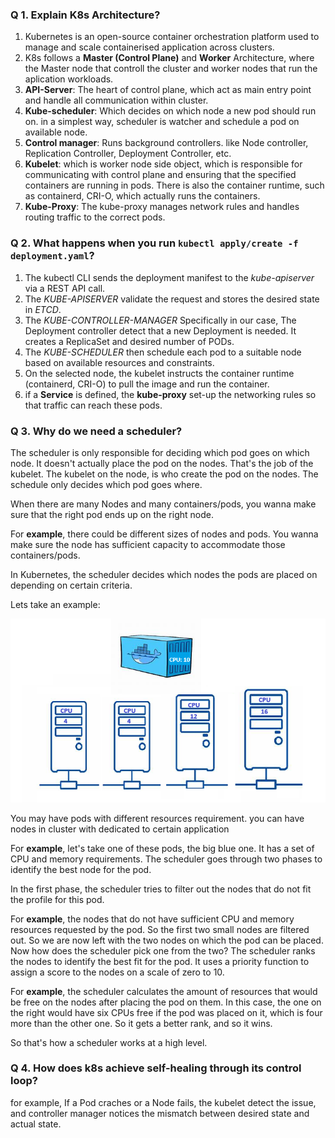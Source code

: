 ### Q 1. Explain K8s Architecture?

1. Kubernetes is an open-source container orchestration platform used to manage and scale containerised application across clusters.
2. K8s follows a **Master (Control Plane)** and **Worker** Architecture, where the Master node that controll the cluster and worker nodes that run the aplication workloads.
3. **API-Server**: The heart of control plane, which act as main entry point and handle all communication within cluster.
4. **Kube-scheduler**: Which decides on which node a new pod should run on. in a simplest way, scheduler is watcher and schedule a pod on available node.
5. **Control manager**: Runs background controllers. like Node controller, Replication Controller, Deployment Controller, etc.
7. **Kubelet**: which is worker node side object, which is responsible for communicating with control plane and ensuring that the specified containers are running in pods. There is also the container runtime, such as containerd, CRI-O, which actually runs the containers.
8. **Kube-Proxy**: The kube-proxy manages network rules and handles routing traffic to the correct pods.

### Q 2. What happens when you run `kubectl apply/create -f deployment.yaml`?

1. The kubectl CLI sends the deployment manifest to the *kube-apiserver* via a REST API call.
2.  The *KUBE-APISERVER*  validate the request and stores the desired state in *ETCD*.
3.  The *KUBE-CONTROLLER-MANAGER* Specifically in our case, The Deployment controller detect that a new Deployment is needed. It creates a ReplicaSet and desired number of PODs.
4.  The *KUBE-SCHEDULER* then schedule each pod to a suitable node based on available resources and constraints.
5.  On the selected node, the kubelet instructs the container runtime (containerd, CRI-O) to pull the image and run the container.
6.  if a **Service** is defined, the **kube-proxy** set-up the networking rules so that traffic can reach these pods.

### Q 3. Why do we need a scheduler?

The scheduler is only responsible for deciding which pod goes on which node. It doesn't actually place the pod on the nodes. That's the job of the kubelet. The kubelet on the node, is who create the pod on the nodes. The schedule only decides which pod goes where.

When there are many Nodes and many containers/pods, you wanna make sure that the right pod ends up on the right node.

For **example**, there could be different sizes of nodes and pods. You wanna make sure the node has sufficient capacity to accommodate those containers/pods.

In Kubernetes, the scheduler decides which nodes the pods are placed on depending on certain criteria.

Lets take an example:

![alt text](pngs/schedule1.png)


You may have pods with different resources requirement. you can have nodes in cluster with dedicated to certain application 

For **example**, let's take one of these pods, the big blue one. It has a set of CPU and memory requirements.
The scheduler goes through two phases to identify the best node for the pod.

In the first phase, the scheduler tries to filter out the nodes that do not fit the profile for this pod.

For **example**, the nodes that do not have sufficient CPU and memory resources requested by the pod. So the first two small nodes are filtered out. So we are now left with the two nodes on which the pod can be placed. Now how does the scheduler pick one from the two? The scheduler ranks the nodes to identify the best fit for the pod. It uses a priority function to assign a score to the nodes on a scale of zero to 10.

For **example**, the scheduler calculates the amount of resources that would be free on the nodes after placing the pod on them. In this case, the one on the right would have six CPUs free if the pod was placed on it, which is four more than the other one. So it gets a better rank, and so it wins.

So that's how a scheduler works at a high level.


### Q 4. How does k8s achieve self-healing through its control loop?

for example, If a Pod craches or a Node fails, the kubelet detect the issue, and controller manager notices the mismatch between desired state and actual state.

